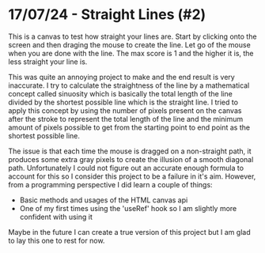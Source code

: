 # 17/07/24 - Straight Lines (#2)
This is a canvas to test how straight your lines are. Start by clicking onto
the screen and then draging the mouse to create the line. Let go of the mouse
when you are done with the line. The max score is 1 and the higher it is, the
less straight your line is.

This was quite an annoying project to make and the end result is very
inaccurate. I try to calculate the straightness of the line by a mathematical
concept called sinuosity which is basically the total length of the line
divided by the shortest possible line which is the straight line. I tried to
apply this concept by using the number of pixels present on the canvas after
the stroke to represent the total length of the line and the minimum amount of
pixels possible to get from the starting point to end point as the shortest
possible line.

The issue is that each time the mouse is dragged on a non-straight path, it
produces some extra gray pixels to create the illusion of a smooth diagonal
path. Unfortunately I could not figure out an accurate enough formula to
account for this so I consider this project to be a failure in it's aim.
However, from a programming perspective I did learn a couple of things:
- Basic methods and usages of the HTML canvas api
- One of my first times using the 'useRef' hook so I am slightly more confident
with using it

Maybe in the future I can create a true version of this project but I am glad
to lay this one to rest for now.